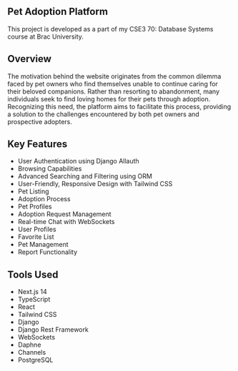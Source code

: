 ## Pet Adoption Platform

This project is developed as a part of my CSE3 70: Database Systems course at Brac University.


## Overview

The motivation behind the website originates from the common dilemma faced by pet owners who find themselves unable to continue caring for their beloved companions. Rather than resorting to abandonment, many individuals seek to find loving homes for their pets through adoption. Recognizing this need, the platform aims to facilitate this process, providing a solution to the challenges encountered by both pet owners and prospective adopters.


## Key Features

- User Authentication using Django Allauth
- Browsing Capabilities
- Advanced Searching and Filtering using ORM
- User-Friendly, Responsive Design with Tailwind CSS
- Pet Listing
- Adoption Process
- Pet Profiles
- Adoption Request Management
- Real-time Chat with WebSockets
- User Profiles
- Favorite List
- Pet Management
- Report Functionality


## Tools Used

- Next.js 14
- TypeScript
- React
- Tailwind CSS
- Django
- Django Rest Framework
- WebSockets
- Daphne
- Channels
- PostgreSQL
 
